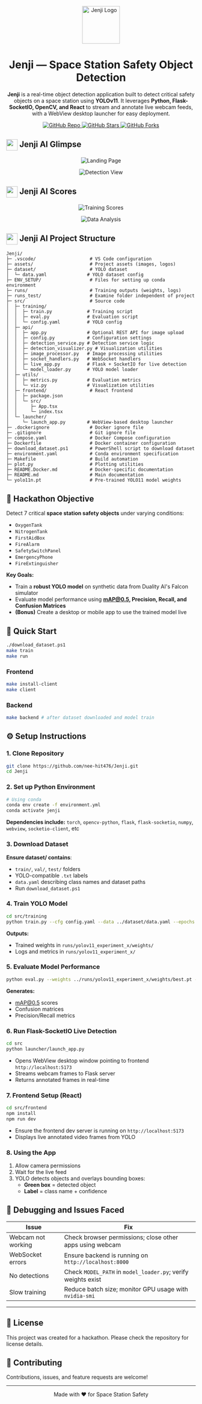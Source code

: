 
<p align="center">
  <img src="assets/jenji.png" alt="Jenji Logo" width="100" height="100"/>
</p>

<h1 align="center">Jenji — Space Station Safety Object Detection</h1>

<p align="center">
  <strong>Jenji</strong> is a real-time object detection application built to detect critical safety objects on a space station using <strong>YOLOv11</strong>. It leverages <strong>Python, Flask-SocketIO, OpenCV, and React</strong> to stream and annotate live webcam feeds, with a WebView desktop launcher for easy deployment.
</p>

<p align="center">
  <a href="https://github.com/nee-hit476/Jenji/tree/master">
    <img src="https://img.shields.io/badge/GitHub-Jenji-blue" alt="GitHub Repo"/>
  </a>
  <a href="https://github.com/nee-hit476/Jenji/stargazers">
    <img src="https://img.shields.io/github/stars/nee-hit476/Jenji?style=social" alt="GitHub Stars"/>
  </a>
  <a href="https://github.com/nee-hit476/Jenji/network/members">
    <img src="https://img.shields.io/github/forks/nee-hit476/Jenji?style=social" alt="GitHub Forks"/>
  </a>
</p>

## <img src="assets/jenji.png" width="30" align="center"/> Jenji AI Glimpse

<p align="center">
  <img src="assets/landing.png" alt="Landing Page"/>
</p>

<p align="center">
  <img src="assets/detection.png" alt="Detection View"/>
</p>


## <img src="assets/jenji.png" width="30" align="center"/> Jenji AI Scores

<p align="center">
  <img src="assets/trained_scores.png" alt="Training Scores"/>
</p>

<p align="center">
  <img src="assets/plots.png" alt="Data Analysis"/>
</p>


## <img src="assets/jenji.png" width="30" align="center"/> Jenji AI Project Structure

```
Jenji/
├─ .vscode/                    # VS Code configuration
├─ assets/                     # Project assets (images, logos)
├─ dataset/                    # YOLO dataset
│  └─ data.yaml               # YOLO dataset config
├─ ENV_SETUP/                  # Files for setting up conda environment
├─ runs/                       # Training outputs (weights, logs)
├─ runs_test/                  # Examine folder independent of project
├─ src/                        # Source code
│  ├─ training/
│  │  ├─ train.py             # Training script
│  │  ├─ eval.py              # Evaluation script
│  │  └─ config.yaml          # YOLO config
│  ├─ api/
│  │  ├─ app.py               # Optional REST API for image upload
│  │  ├─ config.py            # Configuration settings
│  │  ├─ detection_service.py # Detection service logic
│  │  ├─ detection_visualizer.py # Visualization utilities
│  │  ├─ image_processor.py   # Image processing utilities
│  │  ├─ socket_handlers.py   # WebSocket handlers
│  │  ├─ live_app.py          # Flask + SocketIO for live detection
│  │  └─ model_loader.py      # YOLO model loader
│  ├─ utils/
│  │  ├─ metrics.py           # Evaluation metrics
│  │  └─ viz.py               # Visualization utilities
│  ├─ frontend/                # React frontend
│  │  ├─ package.json
│  │  └─ src/
│  │     ├─ App.tsx
│  │     └─ index.tsx
│  └─ launcher/
│     └─ launch_app.py        # WebView-based desktop launcher
├─ .dockerignore               # Docker ignore file
├─ .gitignore                  # Git ignore file
├─ compose.yaml                # Docker Compose configuration
├─ Dockerfile                  # Docker container configuration
├─ download_dataset.ps1        # PowerShell script to download dataset
├─ environment.yaml            # Conda environment specification
├─ Makefile                    # Build automation
├─ plot.py                     # Plotting utilities
├─ README.Docker.md            # Docker-specific documentation
├─ README.md                   # Main documentation
└─ yolo11n.pt                  # Pre-trained YOLO11 model weights
```


## 🎯 Hackathon Objective

Detect 7 critical **space station safety objects** under varying conditions:
- `OxygenTank`
- `NitrogenTank`
- `FirstAidBox`
- `FireAlarm`
- `SafetySwitchPanel`
- `EmergencyPhone`
- `FireExtinguisher`

**Key Goals:**
- Train a **robust YOLO model** on synthetic data from Duality AI's Falcon simulator
- Evaluate model performance using **mAP@0.5, Precision, Recall, and Confusion Matrices**
- **(Bonus)** Create a desktop or mobile app to use the trained model live


## 🚀 Quick Start

```bash
./download_dataset.ps1
make train
make run 
```

### Frontend 
```bash
make install-client
make client
```

### Backend
```bash
make backend # after dataset downloaded and model train
```

## ⚙️ Setup Instructions

### 1. Clone Repository

```bash
git clone https://github.com/nee-hit476/Jenji.git
cd Jenji
```

### 2. Set up Python Environment

```bash
# Using conda
conda env create -f environment.yml
conda activate jenji
```

**Dependencies include:**
`torch`, `opencv-python`, `flask`, `flask-socketio`, `numpy`, `webview`, `socketio-client`, etc

### 3. Download Dataset

**Ensure dataset/ contains**: 
- `train/`, `val/`, `test/` folders
- YOLO-compatible `.txt` labels
- `data.yaml` describing class names and dataset paths
- Run `download_dataset.ps1`

### 4. Train YOLO Model

```bash
cd src/training
python train.py --cfg config.yaml --data ../dataset/data.yaml --epochs 50 --batch-size 16
```

**Outputs:**
- Trained weights in `runs/yolov11_experiment_x/weights/`
- Logs and metrics in `runs/yolov11_experiment_x/`

### 5. Evaluate Model Performance

```bash
python eval.py --weights ../runs/yolov11_experiment_x/weights/best.pt --data ../dataset/data.yaml
```

**Generates:**
- mAP@0.5 scores
- Confusion matrices
- Precision/Recall metrics

### 6. Run Flask-SocketIO Live Detection

```bash
cd src
python launcher/launch_app.py
```

- Opens WebView desktop window pointing to frontend `http://localhost:5173`
- Streams webcam frames to Flask server
- Returns annotated frames in real-time

### 7. Frontend Setup (React)

```bash
cd src/frontend
npm install
npm run dev
```

- Ensure the frontend dev server is running on `http://localhost:5173`
- Displays live annotated video frames from YOLO

### 8. Using the App

1. Allow camera permissions
2. Wait for the live feed
3. YOLO detects objects and overlays bounding boxes:
    - **Green box** = detected object
    - **Label** = class name + confidence


## 🐛 Debugging and Issues Faced

| Issue              | Fix                                                           |
| ------------------ | ------------------------------------------------------------- |
| Webcam not working | Check browser permissions; close other apps using webcam      |
| WebSocket errors   | Ensure backend is running on `http://localhost:8000`          |
| No detections      | Check `MODEL_PATH` in `model_loader.py`; verify weights exist |
| Slow training      | Reduce batch size; monitor GPU usage with `nvidia-smi`        |

---

## 📝 License

This project was created for a hackathon. Please check the repository for license details.


## 🤝 Contributing

Contributions, issues, and feature requests are welcome!

---

<p align="center">Made with ❤️ for Space Station Safety</p>